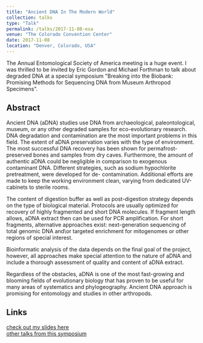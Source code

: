 ```yaml
---
title: "Ancient DNA In The Modern World"
collection: talks
type: "Talk"
permalink: /talks/2017-11-08-esa
venue: "The Colorado Convention Center"
date: 2017-11-08
location: "Denver, Colorado, USA"
---
```

The Annual Entomological Society of America meeting is a huge event. I was thrilled to be invited by Eric Gordon and Michael Forthman to talk about degraded DNA at a special symposium "Breaking into the Biobank: Promising Methods for Sequencing DNA from Museum Arthropod Specimens". 

## Abstract

   Ancient DNA (aDNA) studies use DNA from archaeological, paleontological,
museum, or any other degraded samples for eco-evolutionary research. DNA degradation and
contamination are the most important problems in this field. The extent of aDNA
preservation varies with the type of environment. The most successful DNA recovery has
been shown for permafrost-preserved bones and samples from dry caves. Furthermore, the
amount of authentic aDNA could be negligible in comparison to exogenous contaminant
DNA. Different strategies, such as sodium hypochlorite pretreatment, were developed for de-
contamination. Additional efforts are made to keep the working environment clean, varying
from dedicated UV-cabinets to sterile rooms.  

   The content of digestion buffer as well as post-digestion strategy depends on the type
of biological material. Protocols are usually optimized for recovery of highly fragmented and
short DNA molecules. If fragment length allows, aDNA extract then can be used for PCR
amplification. For short fragments, alternative approaches exist: next-generation sequencing
of total genomic DNA and\or targeted enrichment for mitogenomes or other regions of
special interest.  

   Bioinformatic analysis of the data depends on the final goal of the project, however,
all approaches make special attention to the nature of aDNA and include a thorough
assessment of quality and content of aDNA extract.  

   Regardless of the obstacles, aDNA is one of the most fast-growing and blooming
fields of evolutionary biology that has proven to be useful for many areas of systematics and
phylogeography. Ancient DNA approach is promising for entomology and studies in other
arthropods.

## Links
[check out my slides here](../files/ESA-Entomology2017_compressed.pdf)  
[other talks from this symposium](https://vimeo.com/channels/1324294/videos)
